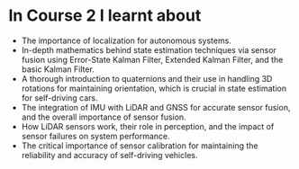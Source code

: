 # In Course 2 I learnt about

* The importance of localization for autonomous systems.
* In-depth mathematics behind state estimation techniques via sensor fusion using Error-State Kalman Filter, Extended Kalman Filter, and the basic Kalman Filter.
* A thorough introduction to quaternions and their use in handling 3D rotations for maintaining orientation, which is crucial in state estimation for self-driving cars.
* The integration of IMU with LiDAR and GNSS for accurate sensor fusion, and the overall importance of sensor fusion.
* How LiDAR sensors work, their role in perception, and the impact of sensor failures on system performance.
* The critical importance of sensor calibration for maintaining the reliability and accuracy of self-driving vehicles.
